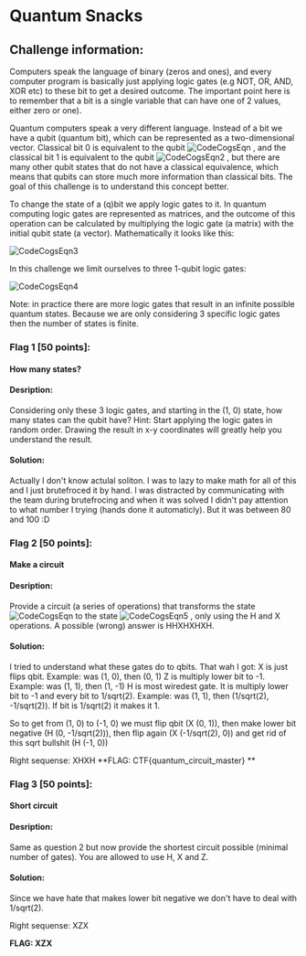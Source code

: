 # Quantum Snacks

## Challenge information:
   Computers speak the language of binary (zeros and ones), and every computer program is basically just applying logic gates (e.g NOT, OR, AND, XOR etc) to these bit to get a desired outcome. The important point here is to remember that a bit is a single variable that can have one of 2 values, either zero or one).
   
   Quantum computers speak a very different language. Instead of a bit we have a qubit (quantum bit), which can be represented as a two-dimensional vector. Classical bit 0 is equivalent to the qubit  ![CodeCogsEqn](https://user-images.githubusercontent.com/17177071/127027324-55d8c329-a9ba-430b-aacc-1fdb7636e81d.png)
, and the classical bit 1 is equivalent to the qubit  ![CodeCogsEqn2](https://user-images.githubusercontent.com/17177071/127027356-a3eec64c-cac9-44cb-aa98-e11144bcbcc7.png)
, but there are many other qubit states that do not have a classical equivalence, which means that qubits can store much more information than classical bits. The goal of this challenge is to understand this concept better.

   To change the state of a (q)bit we apply logic gates to it. In quantum computing logic gates are represented as matrices, and the outcome of this operation can be calculated by multiplying the logic gate (a matrix) with the initial qubit state (a vector). Mathematically it looks like this:
   
   ![CodeCogsEqn3](https://user-images.githubusercontent.com/17177071/127027509-84063b87-c3c7-4a62-b0fe-5b5105b7d339.png)
   
   In this challenge we limit ourselves to three 1-qubit logic gates:
   
   ![CodeCogsEqn4](https://user-images.githubusercontent.com/17177071/127027551-638b48a2-0429-4b82-b02e-58d69d1a8fc0.png)

   Note: in practice there are more logic gates that result in an infinite possible quantum states. Because we are only considering 3 specific logic gates then the number of states is finite.

### Flag 1 [50 points]:
####   How many states?

####   Desription:
  Considering only these 3 logic gates, and starting in the (1, 0) state, how many states can the qubit have? Hint: Start applying the logic gates in random order. Drawing the result in x-y coordinates will greatly help you understand the result. 

####   Solution:
  Actually I don't know actulal soliton. I was to lazy to make math for all of this and I just brutefroced it by hand. 
  I was distracted by communicating with the team during brutefrocing and when it was solved I didn't pay attention to what number I trying (hands done it automaticly).
  But it was between 80 and 100 :D

### Flag 2 [50 points]:
####   Make a circuit

####   Desription:
  Provide a circuit (a series of operations) that transforms the state ![CodeCogsEqn](https://user-images.githubusercontent.com/17177071/127027624-fbc23c5d-931b-46e9-af3c-ab6c3954114f.png)
 to the state ![CodeCogsEqn5](https://user-images.githubusercontent.com/17177071/127027642-c5b8afde-12dd-4bc0-945d-593f23199e8b.png)
, only using the H and X operations. A possible (wrong) answer is HHXHXHXH.

####   Solution:
  I tried to understand what these gates do to qbits. That wah I got:
    X is just flips qbit. Example: was (1, 0), then (0, 1)
    Z is multiply lower bit to -1. Example: was (1, 1), then (1, -1)
    H is most wiredest gate. It is multiply lower bit to -1 and every bit to 1/sqrt(2). Example: was (1, 1), then (1/sqrt(2), -1/sqrt(2)). If bit is 1/sqrt(2) it makes it 1.
  
  So to get from (1, 0) to (-1, 0) we must flip qbit (X (0, 1)), then make lower bit negative (H (0, -1/sqrt(2))), then flip again (X (-1/sqrt(2), 0)) and get rid of this sqrt bullshit (H (-1, 0))

  Right sequense: XHXH
  **FLAG: CTF{quantum_circuit_master} **


### Flag 3 [50 points]:
####   Short circuit
   
####   Desription:
  Same as question 2 but now provide the shortest circuit possible (minimal number of gates). You are allowed to use H, X and Z.

####   Solution:
  Since we have hate that makes lower bit negative we don't have to deal with 1/sqrt(2). 

  Right sequense: XZX
  
  **FLAG: XZX**
